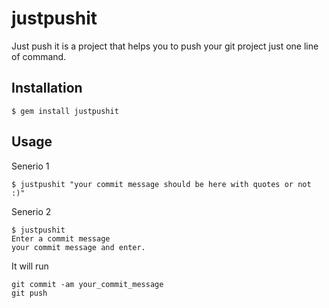 # justpushit
Just push it is a project that helps you to push your git project just one line of command.

## Installation
```
$ gem install justpushit
```

## Usage
Senerio 1
```
$ justpushit "your commit message should be here with quotes or not :)"
```
Senerio 2
```
$ justpushit
Enter a commit message
your commit message and enter.
```

It will run
```
git commit -am your_commit_message
git push
```